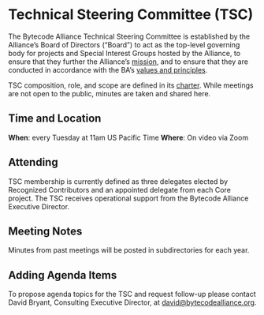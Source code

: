 # Technical Steering Committee (TSC)

The Bytecode Alliance Technical Steering Committee is established by the Alliance’s Board of Directors (“Board”) to act as the top-level governing body for projects and Special Interest Groups hosted by the Alliance, to ensure that they further the Alliance’s [mission](https://bytecodealliance.org/mission), and to ensure that they are conducted in accordance with the BA’s [values and principles](https://bytecodealliance.org/mission#values).


TSC composition, role, and scope are defined in its [charter](https://github.com/bytecodealliance/governance/blob/main/TSC/charter.md).  While meetings are not open to the public, minutes are taken and shared here.


## Time and Location

**When**: every Tuesday at 11am US Pacific Time 
**Where**: On video via Zoom  

## Attending
TSC membership is currently defined as three delegates elected by Recognized Contributors and an appointed delegate from each Core project. The TSC receives operational support from the Bytecode Alliance Executive Director.

## Meeting Notes

Minutes from past meetings will be posted in subdirectories for each year.

## Adding Agenda Items

To propose agenda topics for the TSC and request follow-up please contact David Bryant, Consulting Executive Director, at david@bytecodealliance.org.
